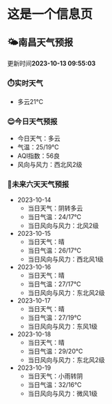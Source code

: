 # 这是一个信息页 
## 🌤️**南昌**天气预报
更新时间**2023-10-13 09:55:03**
### ⏱️实时天气
- 多云21℃
### 😊今日天气预报
- 今日天气：多云
- 气温：25/19℃
- AQI指数：56良
- 风向与风力：西北风2级
### 🤩未来六天天气预报
- 2023-10-14
  - 当日天气：阴转多云
  - 当日气温：24/17℃
  - 当日风向与风力：北风2级
- 2023-10-15
  - 当日天气：晴
  - 当日气温：26/17℃
  - 当日风向与风力：西北风1级
- 2023-10-16
  - 当日天气：晴
  - 当日气温：27/17℃
  - 当日风向与风力：东北风2级
- 2023-10-17
  - 当日天气：晴
  - 当日气温：27/19℃
  - 当日风向与风力：东风1级
- 2023-10-18
  - 当日天气：晴
  - 当日气温：29/20℃
  - 当日风向与风力：东北风2级
- 2023-10-19
  - 当日天气：小雨转阴
  - 当日气温：32/16℃
  - 当日风向与风力：微风1级

